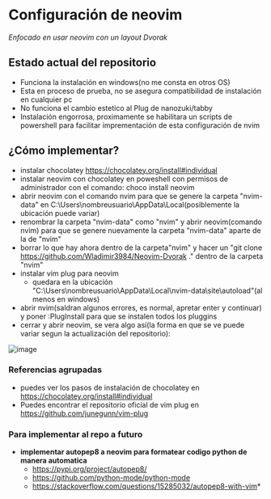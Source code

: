 # Configuración de neovim
*Enfocado en usar neovim con un layout Dvorak*

## Estado actual del repositorio
* Funciona la instalación en windows(no me consta en otros OS)
* Esta en proceso de prueba, no se asegura compatibilidad de instalación en cualquier pc
* No funciona el cambio estetico al Plug de nanozuki/tabby
* Instalación engorrosa, proximamente se habilitara un scripts de powershell para facilitar imprementación de esta configuración de nvim
## ¿Cómo implementar?
* instalar chocolatey https://chocolatey.org/install#individual
* instalar neovim con chocolatey en poweshell con permisos de administrador con el comando: choco install neovim
* abrir neovim con el comando nvim para que se genere la carpeta "nvim-data" en C:\Users\nombreusuario\AppData\Local(posiblemente la ubicación puede variar)
* renombrar la carpeta "nvim-data" como "nvim" y abrir neovim(comando nvim) para que se genere nuevamente la carpeta "nvim-data" aparte de la de "nvim"
* borrar lo que hay ahora dentro de la carpeta"nvim" y hacer un "git clone https://github.com/Wladimir3984/Neovim-Dvorak ." dentro de la carpeta "nvim"
* instalar vim plug para neovim 
  * quedara en la ubicación "C:\Users\nombreusuario\AppData\Local\nvim-data\site\autoload"(al menos en windows) 
* abrir nvim(saldran algunos errores, es normal, apretar enter y continuar) y poner :PlugInstall para que se instalen todos los pluggins
* cerrar y abrir neovim, se vera algo así(la forma en que se ve puede variar segun la actualización del repositorio): 

![image](https://user-images.githubusercontent.com/83993271/221379180-e1292d25-9723-4452-98a7-466e32083409.png)

### Referencias agrupadas
* puedes ver los pasos de instalación de chocolatey en https://chocolatey.org/install#individual
* Puedes encontrar el repositorio oficial de vim plug en https://github.com/junegunn/vim-plug

### Para implementar al repo a futuro

* **implementar autopep8 a neovim para formatear codigo python de manera automatica**
  * https://pypi.org/project/autopep8/ 
  * https://github.com/python-mode/python-mode 
  * https://stackoverflow.com/questions/15285032/autopep8-with-vim*

